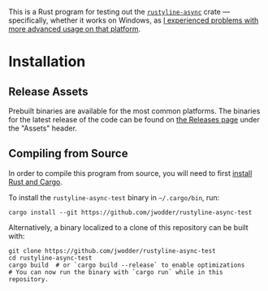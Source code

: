 This is a Rust program for testing out the
[`rustyline-async`](https://github.com/zyansheep/rustyline-async) crate —
specifically, whether it works on Windows, as [I experienced problems with more
advanced usage on that platform](https://github.com/jwodder/confab/issues/168).

Installation
============

Release Assets
--------------

Prebuilt binaries are available for the most common platforms.  The binaries
for the latest release of the code can be found on [the Releases
page](https://github.com/jwodder/rustyline-async-test/releases) under the
"Assets" header.

Compiling from Source
---------------------

In order to compile this program from source, you will need to first [install
Rust and Cargo](https://www.rust-lang.org/tools/install).

To install the `rustyline-async-test` binary in `~/.cargo/bin`, run:

    cargo install --git https://github.com/jwodder/rustyline-async-test

Alternatively, a binary localized to a clone of this repository can be built
with:

    git clone https://github.com/jwodder/rustyline-async-test
    cd rustyline-async-test
    cargo build  # or `cargo build --release` to enable optimizations
    # You can now run the binary with `cargo run` while in this repository.
